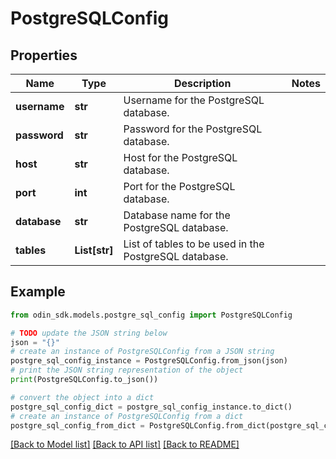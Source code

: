 # PostgreSQLConfig


## Properties

Name | Type | Description | Notes
------------ | ------------- | ------------- | -------------
**username** | **str** | Username for the PostgreSQL database. | 
**password** | **str** | Password for the PostgreSQL database. | 
**host** | **str** | Host for the PostgreSQL database. | 
**port** | **int** | Port for the PostgreSQL database. | 
**database** | **str** | Database name for the PostgreSQL database. | 
**tables** | **List[str]** | List of tables to be used in the PostgreSQL database. | 

## Example

```python
from odin_sdk.models.postgre_sql_config import PostgreSQLConfig

# TODO update the JSON string below
json = "{}"
# create an instance of PostgreSQLConfig from a JSON string
postgre_sql_config_instance = PostgreSQLConfig.from_json(json)
# print the JSON string representation of the object
print(PostgreSQLConfig.to_json())

# convert the object into a dict
postgre_sql_config_dict = postgre_sql_config_instance.to_dict()
# create an instance of PostgreSQLConfig from a dict
postgre_sql_config_from_dict = PostgreSQLConfig.from_dict(postgre_sql_config_dict)
```
[[Back to Model list]](../README.md#documentation-for-models) [[Back to API list]](../README.md#documentation-for-api-endpoints) [[Back to README]](../README.md)


